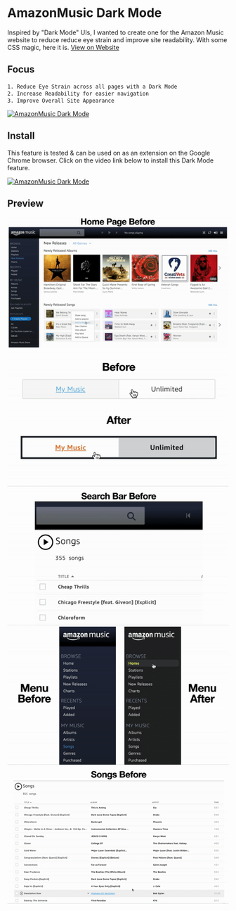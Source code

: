 # AmazonMusic Dark Mode

Inspired by "Dark Mode" UIs, I wanted to create one for the Amazon Music website to reduce reduce eye strain and improve site readability. With some CSS magic, here it is. [View on Website](https://devbhatia.me/amazonMusicDarkMode/)

## Focus

```
1. Reduce Eye Strain across all pages with a Dark Mode
2. Increase Readability for easier navigation
3. Improve Overall Site Appearance
```

[![AmazonMusic Dark Mode](http://img.youtube.com/vi/mEDZIwatRrM/0.jpg)](http://www.youtube.com/watch?v=mEDZIwatRrM "AmazonMusic Dark Mode")

## Install

This feature is tested & can be used on as an extension on the Google Chrome browser. Click on the video link below to install this Dark Mode feature.

[![AmazonMusic Dark Mode](http://img.youtube.com/vi/YH4XNw9LY6w/0.jpg)](http://www.youtube.com/watch?v=YH4XNw9LY6w "AmazonMusic Dark Mode")

## Preview

<img src="./docs/HomePage.gif?raw=true"/>
<img src="./docs/Button.gif?raw=true"/>
<img src="./docs/Search.gif?raw=true"/>
<img src="./docs/Menu2.gif?raw=true"/>
<img src="./docs/SongList.gif?raw=true"/>
